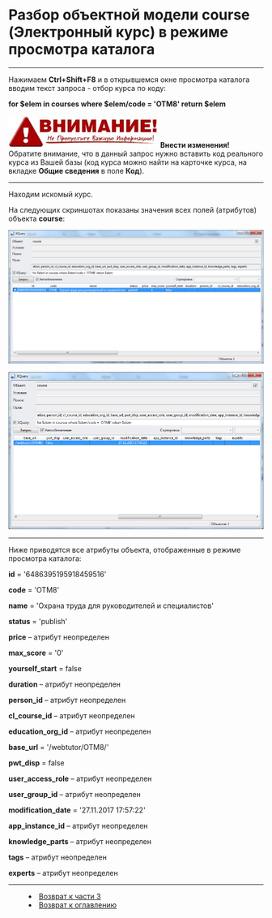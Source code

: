 # Разбор объектной модели course (Электронный курс) в режиме просмотра каталога 
***

Нажимаем **Ctrl+Shift+F8** и в открывшемся окне просмотра каталога вводим текст запроса - отбор курса по коду:

**for $elem in courses where $elem/code = 'OTM8' return $elem**

![Внести изменения!](Attention03a.jpg) **Внести изменения!** Обратите внимание, что в данный запрос нужно вставить код реального курса из Вашей базы (код курса можно найти на карточке курса, на вкладке **Общие сведения** в поле **Код**).


---

Находим искомый курс. 

На следующих скриншотах показаны значения всех полей (атрибутов) объекта **course**:

![](course01.png)
 

![](course02.png)
 
 ---

Ниже приводятся все атрибуты объекта, отображенные в режиме просмотра каталога:

**id** = '6486395195918459516'

**code** = 'OTM8'

**name** = 'Охрана труда для руководителей и специалистов'

**status** = 'publish'

**price** – атрибут неопределен

**max_score** = '0'

**yourself_start** = false

**duration** – атрибут неопределен

**person_id** – атрибут неопределен

**cl_course_id** – атрибут неопределен

**education_org_id** – атрибут неопределен

**base_url** = '/webtutor/OTM8/'

**pwt_disp** = false

**user_access_role** – атрибут неопределен

**user_group_id** – атрибут неопределен

**modification_date** = '27.11.2017 17:57:22'

**app_instance_id** – атрибут неопределен

**knowledge_parts** – атрибут неопределен

**tags** – атрибут неопределен

**experts** – атрибут неопределен



***
<dd><li> <a href="3_object_model.md"> Возврат к части 3</a></dd>
<dd><li> <a href="README.md"> Возврат к оглавлению</a></dd>
